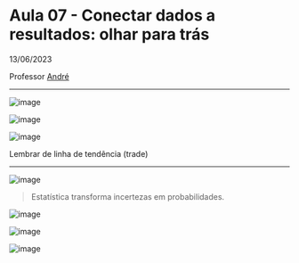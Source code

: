 # Aula 07 - Conectar dados a resultados: olhar para trás
13/06/2023

Professor [André](https://www.linkedin.com/in/andre-luiz-luppi-5bb63ba0/)

_________________
![image](https://github.com/gvms23/pos-graduacao-bi-analytics/assets/24459642/99fb4cc5-4b2c-4e8a-a4b4-e488dcb2b8a1)

![image](https://github.com/gvms23/pos-graduacao-bi-analytics/assets/24459642/232fc6bd-26a5-4a41-b022-ab7d681a657b)

![image](https://github.com/gvms23/pos-graduacao-bi-analytics/assets/24459642/dad54472-eca2-4bb9-9b7c-2846685ae955)

Lembrar de linha de tendência (trade)

____________________

![image](https://github.com/gvms23/pos-graduacao-bi-analytics/assets/24459642/00463566-439b-4b24-9342-47ae9cb97ec2)

> Estatística transforma incertezas em probabilidades.

![image](https://github.com/gvms23/pos-graduacao-bi-analytics/assets/24459642/475be905-4cbc-4f4d-933f-c386af692bce)

![image](https://github.com/gvms23/pos-graduacao-bi-analytics/assets/24459642/c1e1d5d3-b5fa-4745-88d7-ec1e1fc5f75d)

![image](https://github.com/gvms23/pos-graduacao-bi-analytics/assets/24459642/13502e71-dd1f-4311-8845-f23c49a84e04)

